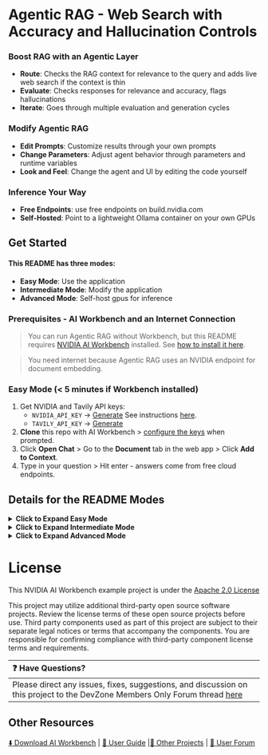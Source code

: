 # Agentic RAG - Web Search with Accuracy and Hallucination Controls

### Boost RAG with an Agentic Layer
- **Route**: Checks the RAG context for relevance to the query and adds live web search if the context is thin
- **Evaluate**: Checks responses for relevance and accuracy, flags hallucinations
- **Iterate**: Goes through multiple evaluation and generation cycles

### Modify Agentic RAG
- **Edit Prompts**: Customize results through your own prompts
- **Change Parameters**: Adjust agent behavior through parameters and runtime variables
- **Look and Feel**: Change the agent and UI by editing the code yourself

### Inference Your Way
- **Free Endpoints**: use free endpoints on build.nvidia.com
- **Self-Hosted**: Point to a lightweight Ollama container on your own GPUs

## Get Started 

#### This README has three modes:
- **Easy Mode**: Use the application
- **Intermediate Mode**: Modify the application
- **Advanced Mode**: Self-host gpus for inference

### Prerequisites - AI Workbench and an Internet Connection

> You can run Agentic RAG without Workbench, but this README requires [NVIDIA AI Workbench](https://www.nvidia.com/en-us/deep-learning-ai/solutions/data-science/workbench/) installed.
> See [how to install it here](https://docs.nvidia.com/ai-workbench/user-guide/latest/installation/overview.html).

> You need internet because Agentic RAG uses an NVIDIA endpoint for document embedding.

### Easy Mode (< 5 minutes if Workbench installed)
1. Get NVIDIA and Tavily API keys:  
   - ``NVIDIA_API_KEY`` → [Generate](https://org.ngc.nvidia.com/setup/api-keys)  See instructions [here](https://docs.nvidia.com/ai-enterprise/deployment/spark-rapids-accelerator/latest/appendix-ngc.html).
   - ``TAVILY_API_KEY`` → [Generate](https://tavily.com)  
2. **Clone** this repo with AI Workbench > [configure the keys](https://docs.nvidia.com/ai-workbench/user-guide/latest/environment/variables.html#basic-usage-for-environment-variables) when prompted.  
3. Click **Open Chat** > Go to the **Document** tab in the web app > Click **Add to Context**.  
4. Type in your question > Hit enter - answers come from free cloud endpoints.

## Details for the README Modes
<details>
<summary><strong>Click to Expand Easy Mode</strong></summary>

<img src="data/readme-images/static/agentic-rag-screen-shot.png" width="80%" height="auto" alt="Agentic RAG Web App Screenshot">

### Clone Project > Start Chat >  Create Context >  Ask Questions


| Steps | What can go wrong | Screen shot |
|------|--------------------|-------------|
| 1. Open the Desktop App > Select [local](https://docs.nvidia.com/ai-workbench/user-guide/latest/locations/locations.html). | Probably a  Docker Desktop issue (if selected on install). **Fix**:  See [troubleshooting here](https://docs.nvidia.com/ai-workbench/user-guide/latest/troubleshooting/troubleshooting.html) | <p align="center"><img src="./data/readme-images/desktop-icon.png" width="120" alt="Desktop App Icon"></p> |
| 2. Click **Clone Project** > Paste repository [URL](https://github.com/NVIDIA/workbench-example-agentic-rag) > **Clone** | Incorrect URL. **Fix**: use the correct URL. | <img src="./data/readme-images/clone-button.png" width="250" height="auto" alt="Clone Button"> |
| 3. Click **Resolve Now** > Enter NVIDIA and Tavily API keys. | You don't see the banner. **Fix**: go to **Project Container > Variables > Configure** for API keys. See [docs here](https://docs.nvidia.com/ai-workbench/user-guide/latest/environment/variables.html) | <img src="./data/readme-images/resolve-now.png" width="200" height="auto" alt="Resolve Now Warning"> |
| 4. Click **Open Chat**. | Very little can go wrong here | <img src="./data/readme-images/open-chat-screen-shot.png" width="250" height="auto" alt="Open Chat Button"> |
| 5. Click **Documents > Create Context**. | Incorrect API key. Fix per Step 3 above. | <img src="./data/readme-images/add-to-context-button.png" width="300" height="auto" alt="Add to Context Button"> |
| 6. Type question > Hit  enter. |  Incorrect API key. Fix per Step 3 above. | <img src="./data/readme-images/hit-enter.png" width="200" height="auto" alt="Chat Text"> |

### Clear Context > Change URLs > Create Context  > Ask Questions

Use these steps when you want to work with your own documents and your own prompts.

| Steps | What can go wrong | Screen shot | 
|------|--------------------|-------------|
| 1. Click **Documents > Clear Context**. | Very little. | Vector DB reset. |
| 2. Delete the URLs > Add your own > Click **Add to Context**. |   URLs that can't be resolved. **Fix**: Enter appropriate URLs | New context. |
| 3. Type question > Hit enter. |  Incorrect API key. **Fix**: Fix per Step 3 in table above. | Triggers the agent. |


</details>

<details>
<summary><strong>Click to Expand Intermediate Mode</strong></summary>

## Intermediate Mode
<img src="code/chatui/static/agentic-flow.png" width="100%" height="auto" alt="Diagram of Agentic Framework">

#### See [Full Intermediate Mode Instructions Here](agentic-rag-docs/intermediate-edit-code.md)

This application is a quick prototype and not a robust piece of software. So there are **many** opportunities to improve it.

1. [Fork](https://docs.github.com/en/pull-requests/collaborating-with-pull-requests/working-with-forks/fork-a-repo#forking-a-repository) this project to your own GitHub account. Then clone it in Workbench
2. [Add VS Code to the project](https://docs.nvidia.com/ai-workbench/user-guide/latest/applications/vs-code.html)
3. Create an ``experiment`` branch to protect main
4. Open VS Code from the Desktop App and edit the application code
   - Change recursion limit, number of web sites returned by Tavily, whether previous searches are saved
   - Add new endpoints from build.nvidia.com
   - Change the look and feel of the Gradio app or add new features
   - Modify the agent
   - Fix any bugs you find


</details>

<details>
<summary><strong>Click to Expand Advanced Mode</strong></summary>

## Advanced Mode
### See [Full Advanced Mode Instructions Here](agentic-rag-docs/self-host.md).
Use these details if you want to modify the application, e.g. by configuring prompts, adding your own endpoints, changing the Gradio app or whatever else occurs to you.

1. Set up a Linux box with an NVIDIA GPU and Docker.
2. Deploy a lightweight Ollama container on that host.
3. Configure the chat app to use the self-hosted endpoint.




</details>

# License
This NVIDIA AI Workbench example project is under the [Apache 2.0 License](https://github.com/NVIDIA/workbench-example-agentic-rag/blob/main/LICENSE.txt)

This project may utilize additional third-party open source software projects. Review the license terms of these open source projects before use. Third party components used as part of this project are subject to their separate legal notices or terms that accompany the components. You are responsible for confirming compliance with third-party component license terms and requirements. 

| :question: Have Questions?  |
| :---------------------------|
| Please direct any issues, fixes, suggestions, and discussion on this project to the DevZone Members Only Forum thread [here](https://forums.developer.nvidia.com/t/support-workbench-example-project-agentic-rag/303414) |



## Other Resources
<!-- Links -->
[:arrow_down: Download AI Workbench](https://www.nvidia.com/en-us/deep-learning-ai/solutions/data-science/workbench/) | [:book: User Guide](https://docs.nvidia.com/ai-workbench/) |[:open_file_folder: Other Projects](https://docs.nvidia.com/ai-workbench/user-guide/latest/quickstart/example-projects.html) | [:rotating_light: User Forum](https://forums.developer.nvidia.com/t/support-workbench-example-project-agentic-rag/303414)

